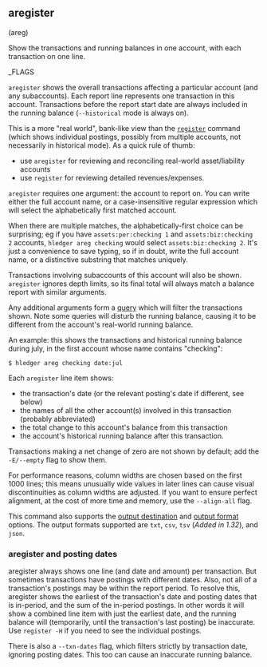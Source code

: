 ## aregister

(areg)

Show the transactions and running balances in one account,
with each transaction on one line.

_FLAGS

`aregister` shows the overall transactions affecting a particular account (and
any subaccounts). Each report line represents one transaction in this account.
Transactions before the report start date are always included in the running balance
(`--historical` mode is always on).

This is a more "real world", bank-like view than the [`register`](#register) 
command (which shows individual postings, possibly from multiple accounts,
not necessarily in historical mode). 
As a quick rule of thumb:
- use `aregister` for reviewing and reconciling real-world asset/liability accounts
- use `register` for reviewing detailed revenues/expenses.

`aregister` requires one argument: the account to report on.
You can write either the full account name, or a case-insensitive regular expression 
which will select the alphabetically first matched account.

When there are multiple matches, the alphabetically-first choice can be surprising; 
eg if you have `assets:per:checking 1` and `assets:biz:checking 2` accounts,
`hledger areg checking` would select `assets:biz:checking 2`.
It's just a convenience to save typing, so if in doubt, write the full account name,
or a distinctive substring that matches uniquely.

Transactions involving subaccounts of this account will also be shown.
`aregister` ignores depth limits, so its final total will always match 
a balance report with similar arguments.

Any additional arguments form a [query](#queries) which will filter the
transactions shown. Note some queries will disturb the running balance,
causing it to be different from the account's real-world running balance.

An example: this shows the transactions and historical running balance
during july, in the first account whose name contains "checking":

```cli
$ hledger areg checking date:jul
```

Each `aregister` line item shows:

- the transaction's date (or the relevant posting's date if different, see below)
- the names of all the other account(s) involved in this transaction (probably abbreviated)
- the total change to this account's balance from this transaction
- the account's historical running balance after this transaction.

Transactions making a net change of zero are not shown by default;
add the `-E/--empty` flag to show them.

For performance reasons, column widths are chosen based on the first 1000 lines;
this means unusually wide values in later lines can cause visual discontinuities
as column widths are adjusted. If you want to ensure perfect alignment, 
at the cost of more time and memory, use the `--align-all` flag.

This command also supports the
[output destination](hledger.html#output-destination) and
[output format](hledger.html#output-format) options.
The output formats supported are `txt`, `csv`, `tsv` (*Added in 1.32*), and `json`.

### aregister and posting dates

aregister always shows one line (and date and amount) per transaction.
But sometimes transactions have postings with different dates.  Also,
not all of a transaction's postings may be within the report period.
To resolve this, aregister shows the earliest of the transaction's
date and posting dates that is in-period, and the sum of the in-period
postings.  In other words it will show a combined line item with just
the earliest date, and the running balance will (temporarily, until
the transaction's last posting) be inaccurate. Use `register -H` if
you need to see the individual postings.

There is also a `--txn-dates` flag, which filters strictly by
transaction date, ignoring posting dates. This too can cause an
inaccurate running balance.

